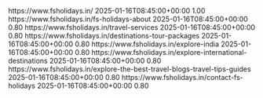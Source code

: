 <urlset xmlns="http://www.sitemaps.org/schemas/sitemap/0.9" xmlns:xsi="http://www.w3.org/2001/XMLSchema-instance" xsi:schemaLocation="http://www.sitemaps.org/schemas/sitemap/0.9 http://www.sitemaps.org/schemas/sitemap/0.9/sitemap.xsd">
<!--  created with Free Online Sitemap Generator www.xml-sitemaps.com  -->
<url>
<loc>https://www.fsholidays.in/</loc>
<lastmod>2025-01-16T08:45:00+00:00</lastmod>
<priority>1.00</priority>
</url>
<url>
<loc>https://www.fsholidays.in/fs-holidays-about</loc>
<lastmod>2025-01-16T08:45:00+00:00</lastmod>
<priority>0.80</priority>
</url>
<url>
<loc>https://www.fsholidays.in/travel-services</loc>
<lastmod>2025-01-16T08:45:00+00:00</lastmod>
<priority>0.80</priority>
</url>
<url>
<loc>https://www.fsholidays.in/destinations-tour-packages</loc>
<lastmod>2025-01-16T08:45:00+00:00</lastmod>
<priority>0.80</priority>
</url>
<url>
<loc>https://www.fsholidays.in/explore-india</loc>
<lastmod>2025-01-16T08:45:00+00:00</lastmod>
<priority>0.80</priority>
</url>
<url>
<loc>https://www.fsholidays.in/explore-international-destinations</loc>
<lastmod>2025-01-16T08:45:00+00:00</lastmod>
<priority>0.80</priority>
</url>
<url>
<loc>https://www.fsholidays.in/explore-the-best-travel-blogs-travel-tips-guides</loc>
<lastmod>2025-01-16T08:45:00+00:00</lastmod>
<priority>0.80</priority>
</url>
<url>
<loc>https://www.fsholidays.in/contact-fs-holidays</loc>
<lastmod>2025-01-16T08:45:00+00:00</lastmod>
<priority>0.80</priority>
</url>
</urlset>
